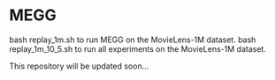 # MEGG
bash replay_1m.sh to run MEGG on the MovieLens-1M dataset.
bash replay_1m_10_5.sh to run all experiments on the MovieLens-1M dataset.

This repository will be updated soon...
